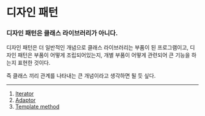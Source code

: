# 디자인 패턴

### 디자인 패턴은 클래스 라이브러리가 아니다.

디자인 패턴은 더 일반적인 개념으로 클래스 라이브러리는 부품이 된 프로그램이고, 디자인 패턴은 부품이 어떻게 조립되어있는지, 개별 부품이 어떻게 관련되어 큰 기능을 하는지 표현한 것이다. 

즉 클래스 끼리 관계를 나타내는 큰 개념이라고 생각하면 될 듯 싶다.

---

1. [Iterator](./Iterator/iterator_pattern.md)
2. [Adaptor](./adapter/adapter_pattern.md)
3. [Template method](./template_method/template_method_pattern)
